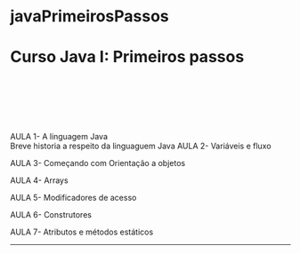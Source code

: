 # javaPrimeirosPassos
<meta charset="utf-8">
<h1>Curso Java I: Primeiros passos</h1><br><br><br><br><br>


AULA 1- A linguagem Java<br>
Breve historia a respeito da linguaguem Java
AULA 2- Variáveis e fluxo

AULA 3- Começando com Orientação a objetos

AULA 4- Arrays

AULA 5- Modificadores de acesso

AULA 6- Construtores

AULA 7- Atributos e métodos estáticos














----------------------
